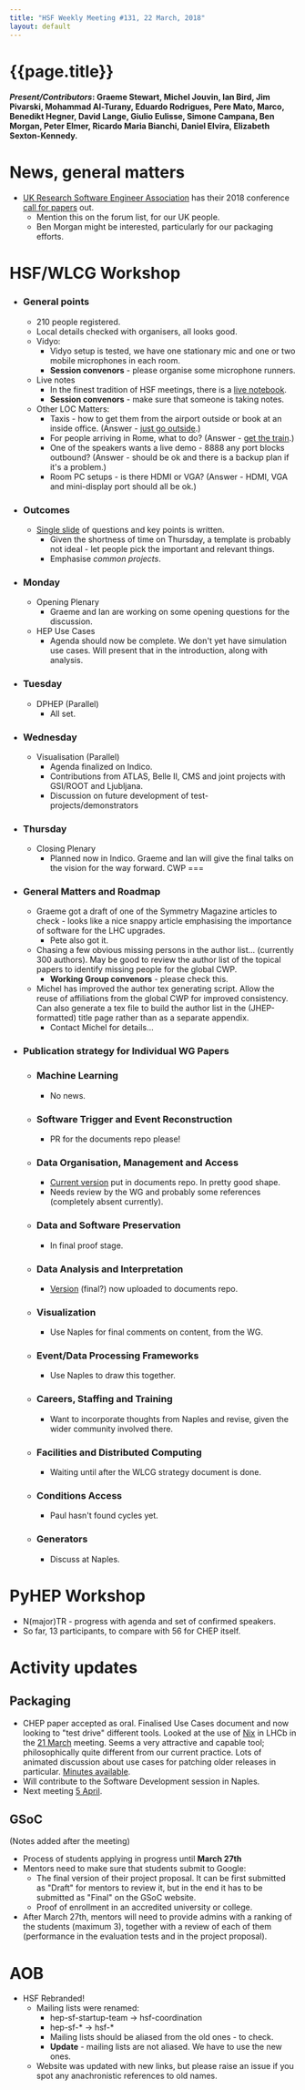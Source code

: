```yaml
---
title: "HSF Weekly Meeting #131, 22 March, 2018"
layout: default
---
```


# {{page.title}}

#### *Present/Contributors*: Graeme Stewart, Michel Jouvin, Ian Bird, Jim Pivarski, Mohammad Al-Turany, Eduardo Rodrigues, Pere Mato, Marco, Benedikt Hegner, David Lange, Giulio Eulisse, Simone Campana, Ben Morgan, Peter Elmer, Ricardo Maria Bianchi, Daniel Elvira, Elizabeth Sexton-Kennedy.

News, general matters
=====================
-   [UK Research Software Engineer Association](http://rse.ac.uk/) has their 2018 conference [call for
    papers](http://rse.ac.uk/conf2018/calls/) out.
    -   Mention this on the forum list, for our UK people.
    -   Ben Morgan might be interested, particularly for our packaging
        efforts.

HSF/WLCG Workshop
=================
-   ### General points
    -   210 people registered.
    -   Local details checked with organisers, all looks good.
    -   Vidyo:
        -   Vidyo setup is tested, we have one stationary mic and one or
            two mobile microphones in each room.
        -   **Session convenors** - please organise some microphone runners.
    -   Live notes
        -   In the finest tradition of HSF meetings, there is a [live
            notebook](https://docs.google.com/document/d/1QSkvwRK_2HENuxYXcs9Op1dTUK824KddQ1Tfan-P0WU/edit?usp=sharing).
        -   **Session convenors** - make sure that someone is taking notes.
    - Other LOC Matters:
        -   Taxis - how to get them from the airport
            outside or book at an inside office. (Answer - [just go outside](https://indico.cern.ch/event/658060/page/12427-travel-info).)
        -   For people arriving in Rome, what to do? (Answer - [get the train](https://indico.cern.ch/event/658060/page/12427-travel-info).)
        -   One of the speakers wants a live demo - 8888 any port blocks
            outbound? (Answer - should be ok and there is a backup plan if it's a problem.) 
        -   Room PC setups - is there HDMI or VGA? (Answer - HDMI, VGA and mini-display port should all be ok.)
-   ### Outcomes
    -   [Single
        slide](https://docs.google.com/presentation/d/1YqcuyEXEHkuC2KchwbkKS0uO1pR4lHSKrhvLyBeadPI/edit?usp=sharing)
        of questions and key points is written.
        -   Given the shortness of time on Thursday, a template is
            probably not ideal - let people pick the important and
            relevant things.
        -   Emphasise *common projects*.
-   ### Monday
    -   Opening Plenary
        -   Graeme and Ian are working on some opening questions for the
            discussion.
    -   HEP Use Cases
        -   Agenda should now be complete. We don't yet have simulation
            use cases. Will present that in the introduction, along
            with analysis.
-   ### Tuesday
    -   DPHEP (Parallel)
        -   All set.
-   ### Wednesday
    -   Visualisation (Parallel)
        -   Agenda finalized on Indico.
        -   Contributions from ATLAS, Belle II, CMS and joint projects
            with GSI/ROOT and Ljubljana.
        -   Discussion on future development of
            test-projects/demonstrators
-   ### Thursday
    -   Closing Plenary
        -   Planned now in Indico. Graeme and Ian will give the final
            talks on the vision for the way forward.
CWP
===
-   ### General Matters and Roadmap
    -   Graeme got a draft of one of the Symmetry Magazine articles to
        check - looks like a nice snappy article emphasising the
        importance of software for the LHC upgrades.
        -   Pete also got it.
    -   Chasing a few obvious missing persons in the author list...
        (currently 300 authors). May be good to review the author list
        of the topical papers to identify missing people for the
        global CWP.
        -   **Working Group convenors** - please check this.
    -   Michel has improved the author tex generating script. Allow the
        reuse of affiliations from the global CWP for improved
        consistency. Can also generate a tex file to build the author
        list in the (JHEP-formatted) title page rather than as a
        separate appendix.
        -   Contact Michel for details...
-   ### Publication strategy for Individual WG Papers
    -   ### Machine Learning
        -   No news.
    -   ### Software Trigger and Event Reconstruction
        -   PR for the documents repo please!
    -   ### Data Organisation, Management and Access
        -   [Current
            version](https://github.com/HSF/documents/tree/master/CWP/papers/HSF-CWP-2017-04_doma)
            put in documents repo. In pretty good shape.
        -   Needs review by the WG and probably some references
            (completely absent currently).
    -   ### Data and Software Preservation
        -   In final proof stage.
    -   ### Data Analysis and Interpretation
        -   [Version](https://github.com/HSF/documents/tree/master/CWP/papers/HSF-CWP-2017-05_analysis/latex)
            (final?) now uploaded to documents repo.
    -   ### Visualization
        -   Use Naples for final comments on content, from the WG.
    -   ### Event/Data Processing Frameworks
        -   Use Naples to draw this together.
    -   ### Careers, Staffing and Training
        -   Want to incorporate thoughts from Naples and revise, given
            the wider community involved there.
    -   ### Facilities and Distributed Computing
        -   Waiting until after the WLCG strategy document is done.
    -   ### Conditions Access
        -   Paul hasn't found cycles yet.
    -   ### Generators
        -   Discuss at Naples.
        
PyHEP Workshop
==============
-   N(major)TR - progress with agenda and set of confirmed speakers.
-   So far, 13 participants, to compare with 56 for CHEP itself.

Activity updates
================

Packaging
---------
-   CHEP paper accepted as oral. Finalised Use Cases document and now
    looking to "test drive" different tools. Looked at the use of
    [Nix](https://nixos.org/nix/) in LHCb in the [21
    March](https://indico.cern.ch/event/712739/) meeting.
    Seems a very attractive and capable tool; philosophically quite
    different from our current practice. Lots of animated discussion
    about use cases for patching older releases in particular.
    [Minutes
    available](http://hepsoftwarefoundation.org/organization/2018/03/21/packaging.html).
-   Will contribute to the Software Development session in Naples.
-   Next meeting [5 April](https://indico.cern.ch/event/716297/).
    
GSoC
----
(Notes added after the meeting)
-   Process of students applying in progress until **March 27th**
-   Mentors need to make sure that students submit to Google:
    -   The final version of their project proposal. It can be first
        submitted as \"Draft\" for mentors to review it, but in the
        end it has to be submitted as \"Final\" on the GSoC website.
    -   Proof of enrollment in an accredited university or college.
-   After March 27th, mentors will need to provide admins with a ranking
    of the students (maximum 3), together with a review of each of
    them (performance in the evaluation tests and in the project
    proposal).
    
AOB
===
-   HSF Rebranded!
    -   Mailing lists were renamed:
        -   hep-sf-startup-team -> hsf-coordination
        -   hep-sf-* -> hsf-*
        -   Mailing lists should be aliased from the old ones - to
            check.
        -   **Update** - mailing lists are not aliased. We have to use the
            new ones.
    -   Website was updated with new links, but please raise an issue if
        you spot any anachronistic references to old names.
